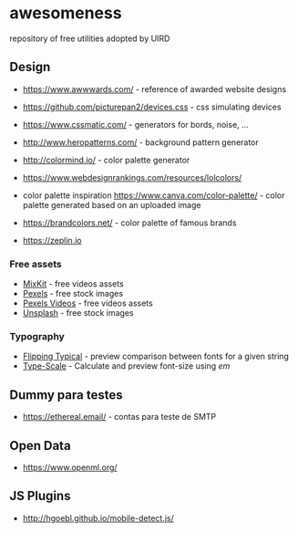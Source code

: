 # awesomeness
repository of free utilities adopted by UIRD


## Design

- https://www.awwwards.com/ - reference of awarded website designs

- https://github.com/picturepan2/devices.css - css simulating devices
- https://www.cssmatic.com/ - generators for bords, noise, ...
- http://www.heropatterns.com/ - background pattern generator
- http://colormind.io/ - color palette generator
- https://www.webdesignrankings.com/resources/lolcolors/
- color palette inspiration
https://www.canva.com/color-palette/ - color palette generated based on an uploaded image
- https://brandcolors.net/ - color palette of famous brands
- https://zeplin.io


### Free assets 
- [MixKit](https://mixkit.co/) - free videos assets
- [Pexels](https://www.pexels.com/) - free stock images
- [Pexels Videos](https://www.pexels.com/videos/) - free videos assets
- [Unsplash](https://unsplash.com/) - free stock images

### Typography
- [Flipping Typical](http://flippingtypical.com/) - preview comparison between fonts for a given string
- [Type-Scale](https://type-scale.com/) - Calculate and preview font-size using *em*

## Dummy para testes
- https://ethereal.email/ - contas para teste de SMTP

## Open Data
- https://www.openml.org/


## JS Plugins
- http://hgoebl.github.io/mobile-detect.js/
